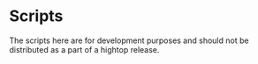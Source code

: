 # Scripts

The scripts here are for development purposes and should not
be distributed as a part of a hightop release.